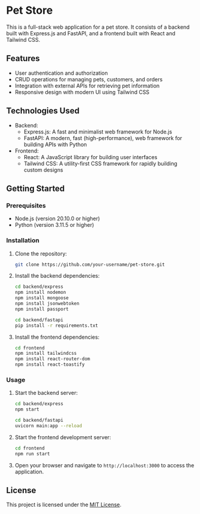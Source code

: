 # Pet Store

This is a full-stack web application for a pet store. It consists of a backend built with Express.js and FastAPI, and a frontend built with React and Tailwind CSS.

## Features

- User authentication and authorization
- CRUD operations for managing pets, customers, and orders
- Integration with external APIs for retrieving pet information
- Responsive design with modern UI using Tailwind CSS

## Technologies Used

- Backend:
    - Express.js: A fast and minimalist web framework for Node.js
    - FastAPI: A modern, fast (high-performance), web framework for building APIs with Python
- Frontend:
    - React: A JavaScript library for building user interfaces
    - Tailwind CSS: A utility-first CSS framework for rapidly building custom designs

## Getting Started

### Prerequisites

- Node.js (version 20.10.0 or higher)
- Python (version 3.11.5 or higher)

### Installation

1. Clone the repository:

     ```bash
     git clone https://github.com/your-username/pet-store.git
     ```

2. Install the backend dependencies:

     ```bash
     cd backend/express
     npm install nodemon
     npm install mongoose
     npm install jsonwebtoken
     npm install passport
     ```

     ```bash
     cd backend/fastapi
     pip install -r requirements.txt
     ```

3. Install the frontend dependencies:

     ```bash
     cd frontend
     npm install tailwindcss
     npm install react-router-dom
     npm install react-toastify
     ```

### Usage

1. Start the backend server:

     ```bash
     cd backend/express
     npm start
     ```

     ```bash
     cd backend/fastapi
     uvicorn main:app --reload
     ```

2. Start the frontend development server:

     ```bash
     cd frontend
     npm run start
     ```

3. Open your browser and navigate to `http://localhost:3000` to access the application.

## License

This project is licensed under the [MIT License](LICENSE).